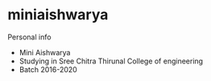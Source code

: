 # miniaishwarya
  Personal info 
  - Mini Aishwarya
  - Studying in Sree Chitra Thirunal College of engineering
  - Batch 2016-2020
